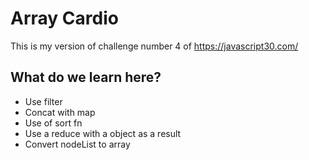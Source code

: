 # Array Cardio

This is my version of challenge number 4 of https://javascript30.com/

## What do we learn here?

- Use filter
- Concat with map
- Use of sort fn
- Use a reduce with a object as a result
- Convert nodeList to array
 